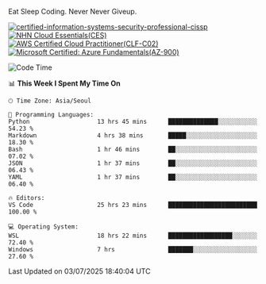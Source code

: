 Eat Sleep Coding.
Never Never Giveup.

[![certified-information-systems-security-professional-cissp](https://github.com/user-attachments/assets/d259884f-7f9a-4d80-a663-6968ead7464a)](https://www.credly.com/badges/f394a010-85a0-450b-9136-8043af01d71c/public_url)
[![NHN Cloud Essentials(CES)](https://github.com/user-attachments/assets/f405dcae-c923-424d-927f-e993bac10fa9)](https://www.nhncloud.com/kr/edu/certification/search)
[![AWS Certified Cloud Practitioner(CLF-C02)](https://github.com/user-attachments/assets/5199a6f5-42d5-4e70-b493-16c3fd42e691)](https://www.credly.com/badges/235e2b66-a782-4a21-ac77-ac4e42037113)
[![Microsoft Certified: Azure Fundamentals(AZ-900)](https://github.com/user-attachments/assets/7eb23f86-6311-42f9-83ab-166a25656710)](https://learn.microsoft.com/en-us/users/tiaz0128/credentials/ca6706271c8233ef)

<!--START_SECTION:waka-->
![Code Time](http://img.shields.io/badge/Code%20Time-4%2C253%20hrs%2026%20mins-blue)

📊 **This Week I Spent My Time On** 

```text
🕑︎ Time Zone: Asia/Seoul

💬 Programming Languages: 
Python                   13 hrs 45 mins      ██████████████░░░░░░░░░░░   54.23 % 
Markdown                 4 hrs 38 mins       █████░░░░░░░░░░░░░░░░░░░░   18.30 % 
Bash                     1 hr 46 mins        ██░░░░░░░░░░░░░░░░░░░░░░░   07.02 % 
JSON                     1 hr 37 mins        ██░░░░░░░░░░░░░░░░░░░░░░░   06.43 % 
YAML                     1 hr 37 mins        ██░░░░░░░░░░░░░░░░░░░░░░░   06.40 % 

🔥 Editors: 
VS Code                  25 hrs 23 mins      █████████████████████████   100.00 % 

💻 Operating System: 
WSL                      18 hrs 22 mins      ██████████████████░░░░░░░   72.40 % 
Windows                  7 hrs               ███████░░░░░░░░░░░░░░░░░░   27.60 % 
```


 Last Updated on 03/07/2025 18:40:04 UTC
<!--END_SECTION:waka-->

